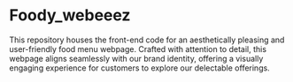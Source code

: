 # Foody_webeeez
This repository houses the front-end code for an aesthetically pleasing and user-friendly food menu webpage. Crafted with attention to detail, this webpage aligns seamlessly with our brand identity, offering a visually engaging experience for customers to explore our delectable offerings.
